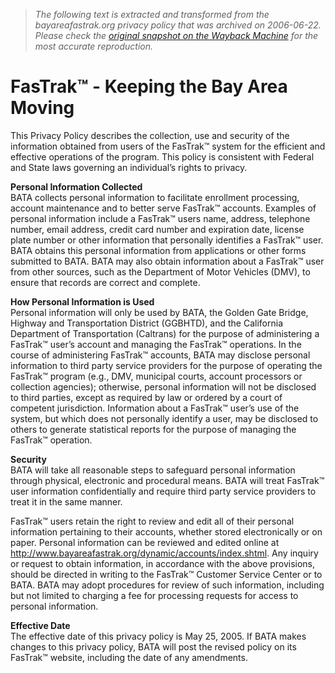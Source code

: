> *The following text is extracted and transformed from the bayareafastrak.org privacy policy that was archived on 2006-06-22. Please check the [original snapshot on the Wayback Machine](https://web.archive.org/web/20060622222821id_/http%3A//www.bayareafastrak.org/static/privacy/index.shtml) for the most accurate reproduction.*

# FasTrak™ - Keeping the Bay Area Moving

This Privacy Policy describes the collection, use and security of the information obtained from users of the FasTrak™ system for the efficient and effective operations of the program. This policy is consistent with Federal and State laws governing an individual’s rights to privacy.

**Personal Information Collected**  
BATA collects personal information to facilitate enrollment processing, account maintenance and to better serve FasTrak™ accounts. Examples of personal information include a FasTrak™ users name, address, telephone number, email address, credit card number and expiration date, license plate number or other information that personally identifies a FasTrak™ user. BATA obtains this personal information from applications or other forms submitted to BATA. BATA may also obtain information about a FasTrak™ user from other sources, such as the Department of Motor Vehicles (DMV), to ensure that records are correct and complete.

**How Personal Information is Used**  
Personal information will only be used by BATA, the Golden Gate Bridge, Highway and Transportation District (GGBHTD), and the California Department of Transportation (Caltrans) for the purpose of administering a FasTrak™ user’s account and managing the FasTrak™ operations. In the course of administering FasTrak™ accounts, BATA may disclose personal information to third party service providers for the purpose of operating the FasTrak™ program (e.g., DMV, municipal courts, account processors or collection agencies); otherwise, personal information will not be disclosed to third parties, except as required by law or ordered by a court of competent jurisdiction. Information about a FasTrak™ user’s use of the system, but which does not personally identify a user, may be disclosed to others to generate statistical reports for the purpose of managing the FasTrak™ operation. 

**Security**  
BATA will take all reasonable steps to safeguard personal information through physical, electronic and procedural means. BATA will treat FasTrak™ user information confidentially and require third party service providers to treat it in the same manner.

FasTrak™ users retain the right to review and edit all of their personal information pertaining to their accounts, whether stored electronically or on paper. Personal information can be reviewed and edited online at <http://www.bayareafastrak.org/dynamic/accounts/index.shtml>. Any inquiry or request to obtain information, in accordance with the above provisions, should be directed in writing to the FasTrak™ Customer Service Center or to BATA. BATA may adopt procedures for review of such information, including but not limited to charging a fee for processing requests for access to personal information.

**Effective Date**  
The effective date of this privacy policy is May 25, 2005. If BATA makes changes to this privacy policy, BATA will post the revised policy on its FasTrak™ website, including the date of any amendments.
